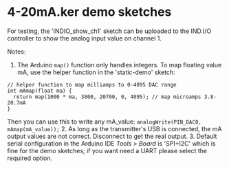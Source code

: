 # 4-20mA.ker demo sketches

For testing, the 'INDIO_show_ch1' sketch can be uploaded to the IND.I/O controller to show the analog input value on channel 1.  

Notes:
1. The Arduino ```map()``` function only handles integers. To map floating value mA, use the helper function in the 'static-demo' sketch:

 ```
 // helper function to map milliamps to 0-4095 DAC range
 int mAmap(float ma) {
   return map(1000 * ma, 3800, 20700, 0, 4095); // map microamps 3.8-20.7mA
 }
 ```
 Then you can use this to write any mA_value: ```analogWrite(PIN_DAC0, mAmap(mA_value));```
2. As long as the transmitter's USB is connected, the mA output values are not correct. Disconnect to get the real output.
3. Default serial configuration in the Arduino IDE *Tools > Board* is 'SPI+I2C' which is fine for the demo sketches; if you want need a UART please select the required option. 
